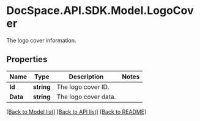 # DocSpace.API.SDK.Model.LogoCover
The logo cover information.

## Properties

Name | Type | Description | Notes
------------ | ------------- | ------------- | -------------
**Id** | **string** | The logo cover ID. | 
**Data** | **string** | The logo cover data. | 

[[Back to Model list]](../README.md#documentation-for-models) [[Back to API list]](../README.md#documentation-for-api-endpoints) [[Back to README]](../README.md)

